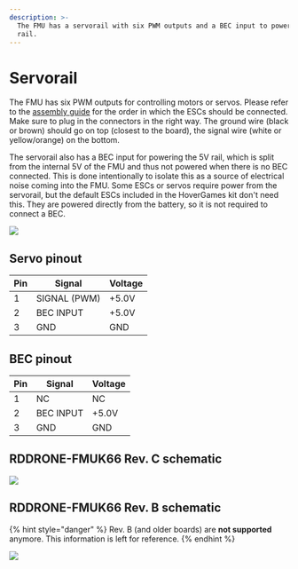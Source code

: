```yaml
---
description: >-
  The FMU has a servorail with six PWM outputs and a BEC input to power the 5V
  rail.
---
```


# Servorail

The FMU has six PWM outputs for controlling motors or servos. Please refer to the [assembly guide](../../userguide/assembly/connecting-all-fmu-wires.md#servorail) for the order in which the ESCs should be connected. Make sure to plug in the connectors in the right way. The ground wire (black or brown) should go on top (closest to the board), the signal wire (white or yellow/orange) on the bottom.

The servorail also has a BEC input for powering the 5V rail, which is split from the internal 5V of the FMU and thus not powered when there is no BEC connected. This is done intentionally to isolate this as a source of electrical noise coming into the FMU. Some ESCs or servos require power from the servorail, but the default ESCs included in the HoverGames kit don't need this. They are powered directly from the battery, so it is not required to connect a BEC.

![](../../.gitbook/assets/PWM\_ports.PNG)

## Servo pinout

| Pin | Signal       | Voltage |
| --- | ------------ | ------- |
| 1   | SIGNAL (PWM) | +5.0V   |
| 2   | BEC INPUT    | +5.0V   |
| 3   | GND          | GND     |

## BEC pinout

| Pin | Signal    | Voltage |
| --- | --------- | ------- |
| 1   | NC        | NC      |
| 2   | BEC INPUT | +5.0V   |
| 3   | GND       | GND     |

## RDDRONE-FMUK66 Rev. C schematic

![](<../../.gitbook/assets/image (75).png>)

## RDDRONE-FMUK66 Rev. B schematic

{% hint style="danger" %}
Rev. B (and older boards) are **not supported** anymore. This information is left for reference.
{% endhint %}

![](<../../.gitbook/assets/servo (1).png>)

